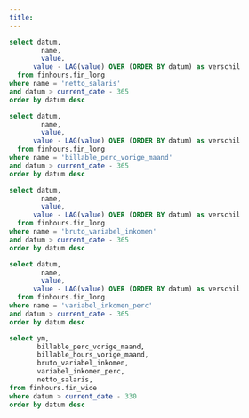 ```yaml
---
title:
---
```


<Grid cols=2>
<BigValue 
  data={fin_agg_netto} 
  value=value
  sparkline=datum
  sparklineType=area
  title="Netto salaris deze maand"
  fmt=eur
  comparison=verschil
  comparisonFmt=eur
  comparisonTitle="vs. vorige maand"
/>

<BigValue 
  data={fin_agg_bill_perc} 
  value=value
  sparkline=datum
  sparklineType=area
  title="Billable % deze maand"
  fmt=pct1
  comparison=verschil
  comparisonFmt=pct1
  comparisonTitle="vs. vorige maand"
/>

<BigValue 
  data={fin_agg_bonus} 
  value=value
  sparkline=datum
  sparklineType=area
  title="Bonus deze maand"
  fmt=eur
  comparison=verschil
  comparisonFmt=eur
  comparisonTitle="vs. vorige maand"
/>

<BigValue 
  data={fin_perc_bonus} 
  value=value
  sparkline=datum
  sparklineType=area
  title="% Bonus deze maand"
  fmt=pct1
  comparison=verschil
  comparisonFmt=pct1
  comparisonTitle="vs. vorige maand"
/>
</Grid>

<DataTable data={datatable}>
	<Column id=ym title=" "/>
	<Column id=billable_perc_vorige_maand title="% Billable" fmt=pct1/>
  <Column id=billable_hours_vorige_maand title="# Billable hours" />
  <Column id=bruto_variabel_inkomen title="Bonussen" fmt=eur />
  <Column id=variabel_inkomen_perc title="% Bonussen" fmt=pct1 />
	<Column id=netto_salaris title="Netto salaris" fmt=eur />
</DataTable>


```sql fin_agg_netto
select datum, 
  		name, 
  		value,
      value - LAG(value) OVER (ORDER BY datum) as verschil
  from finhours.fin_long
where name = 'netto_salaris'
and datum > current_date - 365
order by datum desc
```

```sql fin_agg_bill_perc
select datum, 
  		name, 
  		value,
      value - LAG(value) OVER (ORDER BY datum) as verschil
  from finhours.fin_long
where name = 'billable_perc_vorige_maand'
and datum > current_date - 365
order by datum desc
```

```sql fin_agg_bonus
select datum, 
  		name, 
  		value,
      value - LAG(value) OVER (ORDER BY datum) as verschil
  from finhours.fin_long
where name = 'bruto_variabel_inkomen'
and datum > current_date - 365
order by datum desc
```

```sql fin_perc_bonus
select datum, 
  		name, 
  		value,
      value - LAG(value) OVER (ORDER BY datum) as verschil
  from finhours.fin_long
where name = 'variabel_inkomen_perc'
and datum > current_date - 365
order by datum desc
```

```sql datatable
select ym, 
       billable_perc_vorige_maand, 
       billable_hours_vorige_maand, 
       bruto_variabel_inkomen,
       variabel_inkomen_perc, 
       netto_salaris, 
from finhours.fin_wide
where datum > current_date - 330
order by datum desc
```
